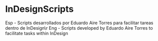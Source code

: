 # InDesignScripts

Esp - Scripts desarrollados por Eduardo Aire Torres para facilitar tareas dentro de InDesign\r
Eng - Scripts developed by Eduardo Aire Torres to facilitate tasks within InDesign 
